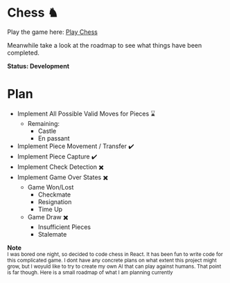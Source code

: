 # Chess ♞

Play the game here: [Play Chess](https://chess.suparthnarayanghimire.com.np)

Meanwhile take a look at the roadmap to see what things have been completed.

**Status: Development**

# Plan

- Implement All Possible Valid Moves for Pieces ⌛
  - Remaining:
    - Castle
    - En passant
- Implement Piece Movement / Transfer ✔️
- Implement Piece Capture ✔️
- Implement Check Detection ✖️
- Implement Game Over States ✖️
  - Game Won/Lost
    - Checkmate
    - Resignation
    - Time Up
  - Game Draw ✖️
    - Insufficient Pieces
    - Stalemate

**Note** \
<sub>I was bored one night, so decided to code chess in React. It has been fun to write code for this complicated game. I dont have any concrete plans on what extent this project might grow, but I woyuld like to try to create my own AI that can play against humans. That point is far though. Here is a small roadmap of what I am planning currently<sub>
